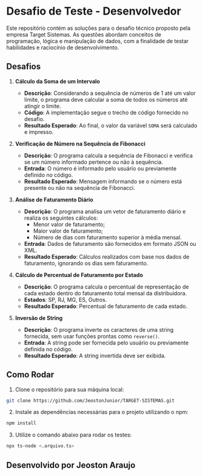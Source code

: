 # Desafio de Teste - Desenvolvedor

Este repositório contém as soluções para o desafio técnico proposto pela empresa Target Sistemas. As questões abordam conceitos de programação, lógica e manipulação de dados, com a finalidade de testar habilidades e raciocínio de desenvolvimento.

## Desafios

1. **Cálculo da Soma de um Intervalo**
   - **Descrição**: Considerando a sequência de números de 1 até um valor limite, o programa deve calcular a soma de todos os números até atingir o limite.
   - **Código**: A implementação segue o trecho de código fornecido no desafio.
   - **Resultado Esperado**: Ao final, o valor da variável `SOMA` será calculado e impresso.

2. **Verificação de Número na Sequência de Fibonacci**
   - **Descrição**: O programa calcula a sequência de Fibonacci e verifica se um número informado pertence ou não à sequência.
   - **Entrada**: O número é informado pelo usuário ou previamente definido no código.
   - **Resultado Esperado**: Mensagem informando se o número está presente ou não na sequência de Fibonacci.

3. **Análise de Faturamento Diário**
   - **Descrição**: O programa analisa um vetor de faturamento diário e realiza os seguintes cálculos:
     - Menor valor de faturamento;
     - Maior valor de faturamento;
     - Número de dias com faturamento superior à média mensal.
   - **Entrada**: Dados de faturamento são fornecidos em formato JSON ou XML.
   - **Resultado Esperado**: Cálculos realizados com base nos dados de faturamento, ignorando os dias sem faturamento.

4. **Cálculo de Percentual de Faturamento por Estado**
   - **Descrição**: O programa calcula o percentual de representação de cada estado dentro do faturamento total mensal da distribuidora.
   - **Estados**: SP, RJ, MG, ES, Outros.
   - **Resultado Esperado**: Percentual de faturamento de cada estado.

5. **Inversão de String**
   - **Descrição**: O programa inverte os caracteres de uma string fornecida, sem usar funções prontas como `reverse()`.
   - **Entrada**: A string pode ser fornecida pelo usuário ou previamente definida no código.
   - **Resultado Esperado**: A string invertida deve ser exibida.

## Como Rodar

1. Clone o repositório para sua máquina local:

```bash
git clone https://github.com/JeostonJunior/TARGET-SISTEMAS.git
```
2. Instale as dependências necessárias para o projeto utilizando o npm:
```bash
npm install
```
3. Utilize o comando abaixo para rodar os testes:
```bash
npx ts-node <.arquivo.ts>
```

## Desenvolvido por Jeoston Araujo


